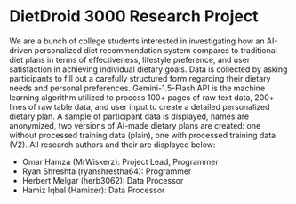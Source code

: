# DietDroid 3000 Research Project
We are a bunch of college students interested in investigating how an AI-driven personalized diet recommendation 
system compares to traditional diet plans in terms of effectiveness, lifestyle preference, and user satisfaction 
in achieving individual dietary goals. Data is collected by asking participants to fill out a carefully structured 
form regarding their dietary needs and personal preferences. Gemini-1.5-Flash API is the machine learning algorithm 
utilized to process 100+ pages of raw text data, 200+ lines of raw table data, and user input to create a detailed
personalized dietary plan. A sample of participant data is displayed, names are anonymized, two versions of AI-made
dietary plans are created: one without processed training data (plain), one with processed training data (V2). All
research authors and their are displayed below:
- Omar Hamza (MrWiskerz): Project Lead, Programmer
- Ryan Shreshta (ryanshrestha64): Programmer
- Herbert Melgar (herb3062): Data Processor
- Hamiz Iqbal (Hamixer): Data Processor
